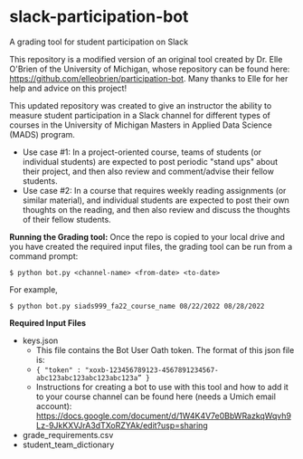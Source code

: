 # slack-participation-bot
A grading tool for student participation on Slack
  
  
This repository is a modified version of an original tool created by Dr. Elle O'Brien of the University of Michigan, whose repository can be found here: https://github.com/elleobrien/participation-bot.  Many thanks to Elle for her help and advice on this project!  

This updated repository was created to give an instructor the ability to measure student participation in a Slack channel for different types of courses in the University of Michigan Masters in Applied Data Science (MADS) program.  
 - Use case #1:  In a project-oriented course, teams of students (or individual students) are expected to post periodic "stand ups" about their project, and then also review and comment/advise their fellow students.
 -  Use case #2:  In a course that requires weekly reading assignments (or similar material), and individual students are expected to post their own thoughts on the reading, and then also review and discuss the thoughts of their fellow students.

__Running the Grading tool:__
Once the repo is copied to your local drive and you have created the required input files, the grading tool can be run from a command prompt:
```
$ python bot.py <channel-name> <from-date> <to-date>
```
For example,
```
$ python bot.py siads999_fa22_course_name 08/22/2022 08/28/2022
```
__Required Input Files__
 - keys.json
   - This file contains the Bot User Oath token.  The format of this json file is: 
   - ```{ "token" : "xoxb-123456789123-4567891234567-abc123abc123abc123abc123a” }```
   - Instructions for creating a bot to use with this tool and how to add it to your course channel can be found here (needs a Umich email account): https://docs.google.com/document/d/1W4K4V7e0BbWRazkqWqvh9Lz-9JkKXVJrA3dTXoRZYAk/edit?usp=sharing
 - grade_requirements.csv
 - student_team_dictionary


